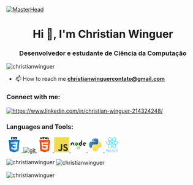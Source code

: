 [![MasterHead](https://wallpapers.com/images/hd/4k-programming-digital-world-map-6cm23bhnci86c5w5.jpg)]([https://wallpapers.com/images/hd/4k-programming-digital-world-map-6cm23bhnci86c5w5.jpg](https://github.com/ChristianWinguer))
<h1 align="center">Hi 👋, I'm Christian Winguer</h1>
<h3 align="center">Desenvolvedor e estudante de Ciência da Computação</h3>

<p align="left"> <img src="https://komarev.com/ghpvc/?username=christianwinguer&label=Profile%20views&color=0e75b6&style=flat" alt="christianwinguer" /> </p>

- 📫 How to reach me **christianwinguercontato@gmail.com**

<h3 align="left">Connect with me:</h3>
<p align="left">
<a href="https://linkedin.com/in/https://www.linkedin.com/in/christian-winguer-214324248/" target="blank"><img align="center" src="https://raw.githubusercontent.com/rahuldkjain/github-profile-readme-generator/master/src/images/icons/Social/linked-in-alt.svg" alt="https://www.linkedin.com/in/christian-winguer-214324248/" height="30" width="40" /></a>
</p>

<h3 align="left">Languages and Tools:</h3>
<p align="left"> <a href="https://www.w3schools.com/css/" target="_blank" rel="noreferrer"> <img src="https://raw.githubusercontent.com/devicons/devicon/master/icons/css3/css3-original-wordmark.svg" alt="css3" width="40" height="40"/> </a> <a href="https://git-scm.com/" target="_blank" rel="noreferrer"> <img src="https://www.vectorlogo.zone/logos/git-scm/git-scm-icon.svg" alt="git" width="40" height="40"/> </a> <a href="https://www.w3.org/html/" target="_blank" rel="noreferrer"> <img src="https://raw.githubusercontent.com/devicons/devicon/master/icons/html5/html5-original-wordmark.svg" alt="html5" width="40" height="40"/> </a> <a href="https://developer.mozilla.org/en-US/docs/Web/JavaScript" target="_blank" rel="noreferrer"> <img src="https://raw.githubusercontent.com/devicons/devicon/master/icons/javascript/javascript-original.svg" alt="javascript" width="40" height="40"/> </a> <a href="https://nodejs.org" target="_blank" rel="noreferrer"> <img src="https://raw.githubusercontent.com/devicons/devicon/master/icons/nodejs/nodejs-original-wordmark.svg" alt="nodejs" width="40" height="40"/> </a> <a href="https://www.python.org" target="_blank" rel="noreferrer"> <img src="https://raw.githubusercontent.com/devicons/devicon/master/icons/python/python-original.svg" alt="python" width="40" height="40"/> </a> <a href="https://reactjs.org/" target="_blank" rel="noreferrer"> <img src="https://raw.githubusercontent.com/devicons/devicon/master/icons/react/react-original-wordmark.svg" alt="react" width="40" height="40"/> </a> </p>

<p><img align="left" src="https://github-readme-stats.vercel.app/api/top-langs?username=christianwinguer&show_icons=true&locale=en&layout=compact" alt="christianwinguer" /></p>

<p>&nbsp;<img align="center" src="https://github-readme-stats.vercel.app/api?username=christianwinguer&show_icons=true&locale=en" alt="christianwinguer" /></p>

<p><img align="center" src="https://github-readme-streak-stats.herokuapp.com/?user=christianwinguer&" alt="christianwinguer" /></p>
